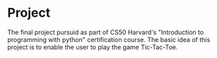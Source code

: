 # Project
The final project pursuid as part of CS50 Harvard's "Introduction to programming with python" certification course. The basic idea of this project is to enable the user to play the game Tic-Tac-Toe. 
